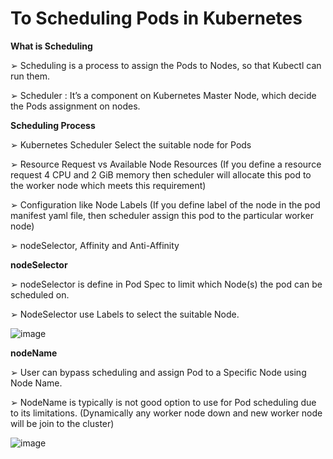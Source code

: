 # To Scheduling Pods in Kubernetes

**What is Scheduling**

➢ Scheduling is a process to assign the Pods to Nodes, so that Kubectl can run them.

➢ Scheduler : It’s a component on Kubernetes Master Node, which decide the Pods assignment on nodes.

**Scheduling Process**

➢ Kubernetes Scheduler Select the suitable node for Pods

➢ Resource Request vs Available Node Resources (If you define a resource request 4 CPU and 2 GiB memory then scheduler will allocate this pod to the worker node which meets this requirement)

➢ Configuration like Node Labels (If you define label of the node in the pod manifest yaml file, then scheduler assign this pod to the particular worker node)

➢ nodeSelector, Affinity and Anti-Affinity

**nodeSelector**

➢ nodeSelector is define in Pod Spec to limit which Node(s) the pod can be scheduled on.

➢ NodeSelector use Labels to select the suitable Node.

![image](https://github.com/user-attachments/assets/379ecc60-5905-44a2-9993-6070de39fca8)

**nodeName**

➢ User can bypass scheduling and assign Pod to a Specific Node using Node Name.

➢ NodeName is typically is not good option to use for Pod scheduling due to its limitations. (Dynamically any worker node down and new worker node will be join to the cluster)

![image](https://github.com/user-attachments/assets/e8624255-f4a1-45b5-856b-4063256bdd7e)

